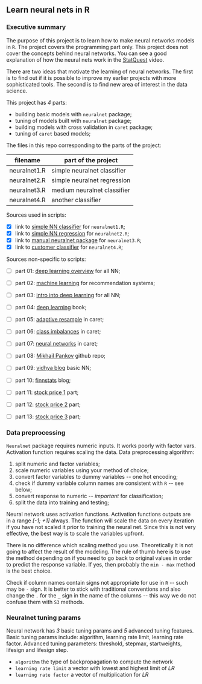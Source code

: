 ## Learn neural nets in R

### Executive summary

The purpose of this project is to learn how to make neural networks models in 
`R`. The project covers the programming part only. This project does not cover
the concepts behind neural networks. You can see a good explanation of how the
neural nets work in the [StatQuest] video. 

There are two ideas that motivate the learning of neural networks. The first is
to find out if it is possible to improve my earlier projects with more 
sophisticated tools. The second is to find new area of interest in the data 
science.

This project has *4* parts:

- building basic models with `neuralnet` package;  
- tuning of models built with `neuralnet` package;  
- building models with cross validation in `caret` package;  
- tuning of `caret` based models;  

The files in this repo corresponding to the parts of the project:

| filename     | part of the project         |
|--------------|-----------------------------|
| neuralnet1.R | simple neuralnet classifier |
| neuralnet2.R | simple neuralnet regression |
| neuralnet3.R | medium neuralnet classifier |
| neuralnet4.R | another classifier			 |


Sources used in scripts:

- [x] link to [simple NN classifier] for `neuralnet1.R`;  
- [x] link to [simple NN regression] for `neuralnet2.R`;  
- [x] link to [manual neuralnet package] for `neuralnet3.R`;  
- [x] link to [customer classifier] for `neuralnet4.R`;  

Sources non-specific to scripts:

- [ ] part 01: [deep learning overview] for all NN;  
- [ ] part 02: [machine learning] for recommendation systems;  
- [ ] part 03: [intro into deep learning] for all NN;  
- [ ] part 04: [deep learning] book;  
- [ ] part 05: [adaptive resample] in caret;  
- [ ] part 06: [class imbalances] in caret;  
- [ ] part 07: [neural networks] in caret;  
- [ ] part 08: [Mikhail Pankov] github repo;
- [ ] part 09: [vidhya blog] basic NN;  
- [ ] part 10: [finnstats] blog;  
- [ ] part 11: [stock price 1] part;  
- [ ] part 12: [stock price 2] part;  
- [ ] part 13: [stock price 3] part;  


### Data preprocessing

`Neuralnet` package requires numeric inputs. It works poorly with factor vars.
Activation function requires scaling the data. Data preprocessing algorithm:

1. split numeric and factor variables;  
2. scale numeric variables using your method of choice;  
3. convert factor variables to dummy variables -- one hot encoding;  
4. check if dummy variable column names are consistent with `R` -- see below;  
5. convert response to numeric -- *important* for classification;  
6. split the data into training and testing;  

Neural network uses activation functions. Activation functions outputs are in a
range *[-1; +1]* always. The function will scale the data on every iteration if
you have not scaled it prior to training the neural net. Since this is not very
effective, the best way is to scale the variables upfront.

There is no difference which scaling method you use. Theoretically it is not
going to affect the result of the modeling. The rule of thumb here is to use
the method depending on if you need to go back to original values in order to
predict the response variable. If yes, then probably the `min - max` method is
the best choice.

Check if column names contain signs not appropriate for use in `R` -- such
may be `-` sign. It is better to stick with traditional conventions and also
change the `.` for the `_` sign in the name of the columns -- this way we do
not confuse them with `S3` methods.

### Neuralnet tuning params

Neural network has *3* basic tuning params and *5* advanced tuning features.
Basic tuning params include: algorithm, learning rate limit, learning rate 
factor. Advanced tuning parameters: threshold, stepmax, startweights, 
lifesign and lifesign step.

 - `algorithm`              the type of backpropagation to compute the network  
 - `learning rate limit`    a vector with lowest and highest limit of *LR*  
 - `learning rate factor`   a vector of multiplication for *LR*  
 









<br />
<br />

[StatQuest]: https://www.youtube.com/watch?v=CqOfi41LfDw&list=PLblh5JKOoLUIxGDQs4LFFD--41Vzf-ME1
[simple NN classifier]: https://www.r-bloggers.com/2018/10/neuralnet-train-and-test-neural-networks-using-r/
[simple NN regression]: https://www.r-bloggers.com/2015/09/fitting-a-neural-network-in-r-neuralnet-package/
[manual neuralnet package]: https://rdrr.io/cran/neuralnet/man/neuralnet-package.html
[customer classifier]: http://www.learnbymarketing.com/tutorials/neural-networks-in-r-tutorial/
[deep learning overview]: https://www.r-bloggers.com/2017/02/deep-learning-in-r-2/
[machine learning]: https://rafalab.github.io/dsbook/introduction-to-machine-learning.html
[intro into deep learning]: https://koalaverse.github.io/machine-learning-in-R/deep-neural-networks.html
[deep learning]: https://srdas.github.io/DLBook/
[adaptive resample]: https://topepo.github.io/caret/adaptive-resampling.html
[class imbalances]: https://topepo.github.io/caret/subsampling-for-class-imbalances.html
[neural networks]: https://topepo.github.io/caret/train-models-by-tag.html#neural-network
[Mikhail Pankov]: https://github.com/Mishkail/NeuralNetR
[vidhya blog]: https://www.analyticsvidhya.com/blog/2017/09/creating-visualizing-neural-network-in-r/
[finnstats]: https://www.r-bloggers.com/2021/04/deep-neural-network-in-r/
[stock price 1]: https://stackoverflow.com/questions/38010806/predicting-price-using-previous-prices-with-r-and-neural-networks-neuralnet
[stock price 2]: https://github.com/niki864/Simple-Stock-Predictor-xgboost-knn-
[stock price 3]: https://stats.stackexchange.com/questions/44962/r-neural-net-training-and-prediction


